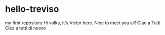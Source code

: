 # hello-treviso
my first repository
Hi volks, it's Victor here. Nice to meet you all!
Ciao a Tutti
Ciao a tutti di nuovo
